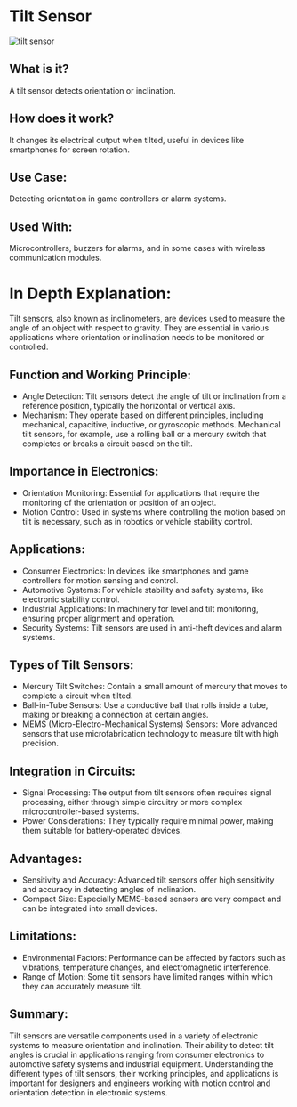 # Tilt Sensor

![tilt sensor](https://github.com/gurjindertoor/Learn-Electronics/assets/78512847/b04192ce-2d02-4a7a-9264-c416302e9399)

## What is it?

A tilt sensor detects orientation or inclination.

## How does it work?

It changes its electrical output when tilted, useful in devices like smartphones for screen rotation.

## Use Case:

Detecting orientation in game controllers or alarm systems.

## Used With:

Microcontrollers, buzzers for alarms, and in some cases with wireless communication modules.

# In Depth Explanation:

Tilt sensors, also known as inclinometers, are devices used to measure the angle of an object with respect to gravity. They are essential in various applications where orientation or inclination needs to be monitored or controlled.

## Function and Working Principle:

- Angle Detection: Tilt sensors detect the angle of tilt or inclination from a reference position, typically the horizontal or vertical axis.
- Mechanism: They operate based on different principles, including mechanical, capacitive, inductive, or gyroscopic methods. Mechanical tilt sensors, for example, use a rolling ball or a mercury switch that completes or breaks a circuit based on the tilt.

## Importance in Electronics:

- Orientation Monitoring: Essential for applications that require the monitoring of the orientation or position of an object.
- Motion Control: Used in systems where controlling the motion based on tilt is necessary, such as in robotics or vehicle stability control.

## Applications:

- Consumer Electronics: In devices like smartphones and game controllers for motion sensing and control.
- Automotive Systems: For vehicle stability and safety systems, like electronic stability control.
- Industrial Applications: In machinery for level and tilt monitoring, ensuring proper alignment and operation.
- Security Systems: Tilt sensors are used in anti-theft devices and alarm systems.

## Types of Tilt Sensors:

- Mercury Tilt Switches: Contain a small amount of mercury that moves to complete a circuit when tilted.
- Ball-in-Tube Sensors: Use a conductive ball that rolls inside a tube, making or breaking a connection at certain angles.
- MEMS (Micro-Electro-Mechanical Systems) Sensors: More advanced sensors that use microfabrication technology to measure tilt with high precision.

## Integration in Circuits:

- Signal Processing: The output from tilt sensors often requires signal processing, either through simple circuitry or more complex microcontroller-based systems.
- Power Considerations: They typically require minimal power, making them suitable for battery-operated devices.

## Advantages:

- Sensitivity and Accuracy: Advanced tilt sensors offer high sensitivity and accuracy in detecting angles of inclination.
- Compact Size: Especially MEMS-based sensors are very compact and can be integrated into small devices.

## Limitations:

- Environmental Factors: Performance can be affected by factors such as vibrations, temperature changes, and electromagnetic interference.
- Range of Motion: Some tilt sensors have limited ranges within which they can accurately measure tilt.

## Summary:

Tilt sensors are versatile components used in a variety of electronic systems to measure orientation and inclination. Their ability to detect tilt angles is crucial in applications ranging from consumer electronics to automotive safety systems and industrial equipment. Understanding the different types of tilt sensors, their working principles, and applications is important for designers and engineers working with motion control and orientation detection in electronic systems.
